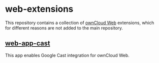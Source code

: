 # web-extensions

This repository contains a collection of [ownCloud Web](https://github.com/owncloud/web) extensions, which for different reasons are not added to the main repository.

## [web-app-cast](./packages/web-app-cast/)

This app enables Google Cast integration for ownCloud Web.
